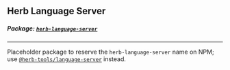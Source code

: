 ## Herb Language Server

##### Package: [`herb-language-server`](https://www.npmjs.com/package/herb-language-server)

---

Placeholder package to reserve the `herb-language-server` name on NPM; use [`@herb-tools/language-server`](https://github.com/marcoroth/herb/tree/main/javascript/packages/language-server#readme) instead.
